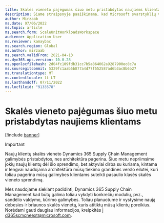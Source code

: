 ```yaml
---
title: Skalės vieneto pajėgumas šiuo metu pristabdytas naujiems klientams
description: Šiame straipsnyje paaiškinama, kad Microsoft svarstyklių vieneto Dynamics 365 Supply Chain Management galimybės pristabdytos naujiems klientams, nes architektūra veikia patobulinimus
author: Mirzaab
ms.date: 07/06/2022
ms.topic: article
ms.search.form: ScaleUnitWorkloadsWorkspace
audience: Application User
ms.reviewer: kamaybac
ms.search.region: Global
ms.author: mirzaab
ms.search.validFrom: 2021-04-13
ms.dyn365.ops.version: 10.0.28
ms.openlocfilehash: 2d04fc109fdb31cc7b5a864062a9287900ec8c7a
ms.sourcegitcommit: 5329fc1aab5b877a4d77f552587ad6b3ac8b6b27
ms.translationtype: MT
ms.contentlocale: lt-LT
ms.lasthandoff: 07/11/2022
ms.locfileid: "9133578"
---
```

# <a name="scale-unit-capability-is-currently-paused-for-new-customers"></a>Skalės vieneto pajėgumas šiuo metu pristabdytas naujiems klientams

[!include [banner](../includes/banner.md)]

> [!IMPORTANT]
> Naujų klientų skalės vieneto Dynamics 365 Supply Chain Management galimybės pristabdytos, nes architektūra pagerina. Šiuo metu nepriimsime jokių naujų klientų dėl šio sprendimo, bet aktyviai dirba su kuriama, kintama ir lengvai naudojama architektūra mūsų tiekimo grandinės verslo eilutei, kuri toliau pagerina mūsų galimybes klientams suteikti pasaulio klasės skalės vieneto sprendimą.
>
> Mes naudojame siekiant padidinti, Dynamics 365 Supply Chain Management kad būtų galima toliau vykdyti konkrečių modulių, pvz., sandėlio valdymo, kūrimo galimybes. Toliau planuotume ir vystysime naują debesies ir briaunos skalės vienetą, kuris atitiktų mūsų klientų poreikius. Norėdami gauti daugiau informacijos, kreipkitės į [d365scmcneext@microsoft.com](mailto:d365scmcneext@microsoft.com).